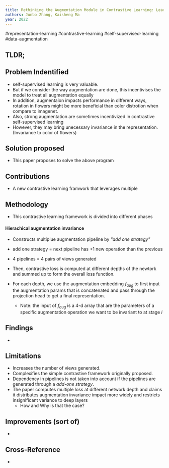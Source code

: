 ```yaml
---
title: Rethinking the Augmentation Module in Contrastive Learning: Learning Hierarchical Augmentation Invariance with Expanded Views
authors: Junbo Zhang, Kaisheng Ma
year: 2022
---
```


#representation-learning #contrastive-learning #self-supervised-learning  #data-augmentation 

## TLDR;

## Problem Indentified
- self-supervised learning is very valuable.
- But if we consider the way augmentation are done, this incentivises the model to treat all augmentation equally
- In addition, augmentaion impacts performance in different ways, rotation in flowers might be more beneficial than color distrotion when compare to imagenet.
- Also, strong augmentation are sometimes incentivized in contrastive self-supervised learning
- However, they may bring unecessary invariance in the representation. (Invariance to color of flowers)

## Solution proposed 
- This paper proposes to solve the above program 

## Contributions
- A new contrastive learning framwork that leverages multiple 

## Methodology
- This contrastive learning framework is divided into different phases

#### Hierachical augmentation invariance
- Constructs multiplue augmentation pipeline by *"add one strategy"*
- add one strategy = next pipeline has +1 new operation than the previous
- 4 pipelines = 4 pairs of views generated

- Then, contrastive loss is computed at different depths of the newtork and summed up to form the overall loss function.

- For each depth, we use the augmentation embedding $f_{aug}$ to first input the augmentation params that is concatenated and pass through the projection head to get a final representation.
	- Note: the input of $f_{aug}$ is a 4-d array that are the parameters of a specific augmentation operation we want to be invariant to at stage $i$



## Findings
- 

## Limitations
- Increases the number of views generated.
- Complexifies the simple contrastive framework  originally proposed.
- Dependency in pipelines is not taken into account if the pipelines are generated through a *add-one strategy*.
- The paper computes multiple loss at different network depth and claims it distributes augmentation invariance impact more widely and restricts insignificant variance to deep layers
	- How and Why is that the case?

## Improvements (sort of)
- 

## Cross-Reference
- 
